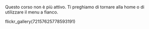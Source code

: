 <div id='aside'>

</div>

Questo corso non è più attivo.
Ti preghiamo di tornare alla home o di utilizzare il menu a fianco.

flickr_gallery(72157625778593191)
